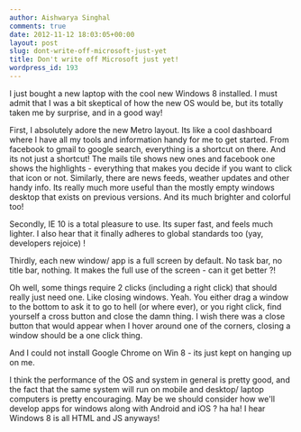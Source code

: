 ```yaml
---
author: Aishwarya Singhal
comments: true
date: 2012-11-12 18:03:05+00:00
layout: post
slug: dont-write-off-microsoft-just-yet
title: Don't write off Microsoft just yet!
wordpress_id: 193
---
```


I just bought a new laptop with the cool new Windows 8 installed. I must admit that I was a bit skeptical of how the new OS would be, but its totally taken me by surprise, and in a good way! 

First, I absolutely adore the new Metro layout. Its like a cool dashboard where I have all my tools and information handy for me to get started. From facebook to gmail to google search, everything is a shortcut on there. And its not just a shortcut! The mails tile shows new ones and facebook one shows the highlights - everything that makes you decide if you want to click that icon or not. Similarly, there are news feeds, weather updates and other handy info. Its really much more useful than the mostly empty windows desktop that exists on previous versions. And its much brighter and colorful too!

Secondly, IE 10 is a total pleasure to use. Its super fast, and feels much lighter. I also hear that it finally adheres to global standards too (yay, developers rejoice) !

Thirdly, each new window/ app is a full screen by default. No task bar, no title bar, nothing. It makes the full use of the screen - can it get better ?!

Oh well, some things require 2 clicks (including a right click) that should really just need one. Like closing windows. Yeah. You either drag a window to the bottom to ask it to go to hell (or where ever), or you right click, find yourself a cross button and close the damn thing. I wish there was a close button that would appear when I hover around one of the corners, closing a window should be a one click thing.

And I could not install Google Chrome on Win 8 - its just kept on hanging up on me.

I think the performance of the OS and system in general is pretty good, and the fact that the same system will run on mobile and desktop/ laptop computers is pretty encouraging. May be we should consider how we'll develop apps for windows along with Android and iOS ? ha ha! I hear Windows 8 is all HTML and JS anyways!
